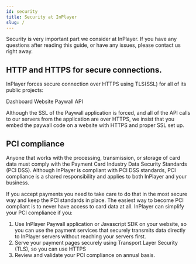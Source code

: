 ```yaml
---
id: security
title: Security at InPlayer
slug: /
---
```


Security is very important part we consider at InPlayer. If you have any questions after reading this guide, or have any issues, please contact us right away.

## HTTP and HTTPS for secure connections.

InPlayer forces secure connection over HTTPS using TLS(SSL) for all of its public projects:

Dashboard
Website
Paywall
API

Although the SSL of the Paywall application is forced, and all of the API calls to our servers from the application are over HTTPS, we insist that you embed the paywall code on a website with HTTPS and proper SSL set up.

## PCI compliance

Anyone that works with the processing, transmission, or storage of card data must comply with the Payment Card Industry Data Security Standards (PCI DSS). Although InPlayer is compliant with PCI DSS standards, PCI compliance is a shared responsibility and applies to both InPlayer and your business.

If you accept payments you need to take care to do that in the most secure way and keep the PCI standards in place. The easiest way to become PCI compliant is to never have access to card data at all. InPlayer can simplify your PCI compliance if you:

1. Use InPlayer Paywall application or Javascript SDK on your website, so you can use the payment services that securely transmits data directly to InPlayer servers without reaching your servers first.
2. Serve your payment pages securely using Transport Layer Security (TLS), so you can use HTTPS
3. Review and validate your PCI compliance on annual basis.